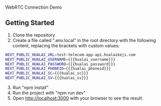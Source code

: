 WebRTC Connection Demo

## Getting Started

1. Clone the repository
2. Create a file called ".env.local" in the root directory with the following content, replacing the brackets with custom values:

```bash
NEXT_PUBLIC_HUALAI_URL=test-telecom-app-api.hualaikeji.com
NEXT_PUBLIC_HUALAI_USERNAME={{{hualai_username}}}
NEXT_PUBLIC_HUALAI_PASSWORD={{{hualai_password}}}
NEXT_PUBLIC_HUALAI_PHONEID={{{hualai_phoneid}}}
NEXT_PUBLIC_HUALAI_SC={{{hualai_sc}}}
NEXT_PUBLIC_HUALAI_SV={{{hualai_sv}}}
```
3. Run "npm install"
4. Run the project with "npm run dev"
5. Open [http://localhost:3000](http://localhost:3000) with your browser to see the result.
